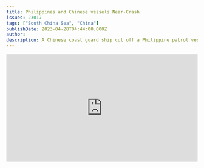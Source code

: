 ```yaml
---
title: Philippines and Chinese vessels Near-Crash
issues: 23017
tags: ["South China Sea", "China"]
publishDate: 2023-04-28T04:44:00.000Z
author: 
description: A Chinese coast guard ship cut off a Philippine patrol vessel carrying journalists in the disputed South China Sea, causing a near-collision, an AFP team on board another boat saw.  The near-miss off the Spratly Islands on Sunday was the latest in a steady string of incidents between China and the Philippines in the contested waterway.
---
```


<div style="position:relative;padding-bottom:56.25%;height:0;overflow:hidden;"> <iframe style="width:100%;height:100%;position:absolute;left:0px;top:0px;overflow:hidden" frameborder="0" type="text/html" src="https://www.dailymotion.com/embed/video/x8khlqk?autoplay=1" width="100%" height="100%" allowfullscreen title="Dailymotion Video Player" allow="autoplay"> </iframe> </div>